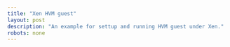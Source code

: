 ```yaml
---
title: "Xen HVM guest"
layout: post
description: "An example for settup and running HVM guest under Xen."
robots: none
---
```


